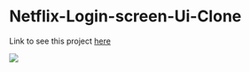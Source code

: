 # Netflix-Login-screen-Ui-Clone
<p>Link to see this project <a href="">here</a></p>
<img src="https://user-images.githubusercontent.com/62315802/99928462-045bd100-2d28-11eb-812d-09d5a2010786.png" />
  
